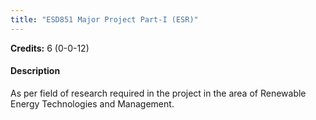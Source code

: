 ```yaml
---
title: "ESD851 Major Project Part-I (ESR)"
---
```

**Credits:** 6 (0-0-12)

#### Description
As per field of research required in the project in the area of Renewable Energy Technologies and Management.